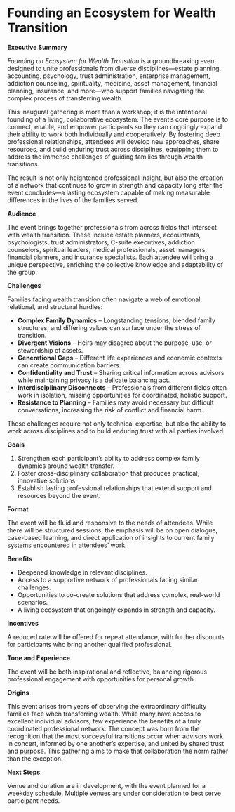 # Founding an Ecosystem for Wealth Transition

**Executive Summary**

*Founding an Ecosystem for Wealth Transition* is a groundbreaking event designed to unite professionals from diverse disciplines—estate planning, accounting, psychology, trust administration, enterprise management, addiction counseling, spirituality, medicine, asset management, financial planning, insurance, and more—who support families navigating the complex process of transferring wealth.

This inaugural gathering is more than a workshop; it is the intentional founding of a living, collaborative ecosystem. The event’s core purpose is to connect, enable, and empower participants so they can ongoingly expand their ability to work both individually and cooperatively. By fostering deep professional relationships, attendees will develop new approaches, share resources, and build enduring trust across disciplines, equipping them to address the immense challenges of guiding families through wealth transitions.

The result is not only heightened professional insight, but also the creation of a network that continues to grow in strength and capacity long after the event concludes—a lasting ecosystem capable of making measurable differences in the lives of the families served.

**Audience**

The event brings together professionals from across fields that intersect with wealth transition. These include estate planners, accountants, psychologists, trust administrators, C-suite executives, addiction counselors, spiritual leaders, medical professionals, asset managers, financial planners, and insurance specialists. Each attendee will bring a unique perspective, enriching the collective knowledge and adaptability of the group.

**Challenges**

Families facing wealth transition often navigate a web of emotional, relational, and structural hurdles:

- **Complex Family Dynamics** – Longstanding tensions, blended family structures, and differing values can surface under the stress of transition.
- **Divergent Visions** – Heirs may disagree about the purpose, use, or stewardship of assets.
- **Generational Gaps** – Different life experiences and economic contexts can create communication barriers.
- **Confidentiality and Trust** – Sharing critical information across advisors while maintaining privacy is a delicate balancing act.
- **Interdisciplinary Disconnects** – Professionals from different fields often work in isolation, missing opportunities for coordinated, holistic support.
- **Resistance to Planning** – Families may avoid necessary but difficult conversations, increasing the risk of conflict and financial harm.

These challenges require not only technical expertise, but also the ability to work across disciplines and to build enduring trust with all parties involved.

**Goals**

1. Strengthen each participant’s ability to address complex family dynamics around wealth transfer.
2. Foster cross-disciplinary collaboration that produces practical, innovative solutions.
3. Establish lasting professional relationships that extend support and resources beyond the event.

**Format**

The event will be fluid and responsive to the needs of attendees. While there will be structured sessions, the emphasis will be on open dialogue, case-based learning, and direct application of insights to current family systems encountered in attendees’ work.

**Benefits**

- Deepened knowledge in relevant disciplines.
- Access to a supportive network of professionals facing similar challenges.
- Opportunities to co-create solutions that address complex, real-world scenarios.
- A living ecosystem that ongoingly expands in strength and capacity.

**Incentives**

A reduced rate will be offered for repeat attendance, with further discounts for participants who bring another qualified professional.

**Tone and Experience**

The event will be both inspirational and reflective, balancing rigorous professional engagement with opportunities for personal growth.

**Origins**

This event arises from years of observing the extraordinary difficulty families face when transferring wealth. While many have access to excellent individual advisors, few experience the benefits of a truly coordinated professional network. The concept was born from the recognition that the most successful transitions occur when advisors work in concert, informed by one another’s expertise, and united by shared trust and purpose. This gathering aims to make that collaboration the norm rather than the exception.

**Next Steps**

Venue and duration are in development, with the event planned for a weekday schedule. Multiple venues are under consideration to best serve participant needs.


